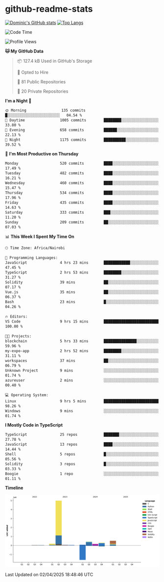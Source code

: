 # github-readme-stats
[![Dominic's GitHub stats](https://github-readme-stats.vercel.app/api?username=Domengo&show_icons=true)](https://github.com/anuraghazra/github-readme-stats)
[![Top Langs](https://github-readme-stats.vercel.app/api/top-langs/?username=Domengo&show_icons=true)](https://github.com/Domengo/github-readme-stats)

<!--START_SECTION:waka-->
![Code Time](http://img.shields.io/badge/Code%20Time-1%2C068%20hrs%2028%20mins-blue)

![Profile Views](http://img.shields.io/badge/Profile%20Views-0-blue)

**🐱 My GitHub Data** 

> 📦 127.4 kB Used in GitHub's Storage 
 > 
> 💼 Opted to Hire
 > 
> 📜 81 Public Repositories 
 > 
> 🔑 20 Private Repositories 
 > 
**I'm a Night 🦉** 

```text
🌞 Morning                135 commits         █░░░░░░░░░░░░░░░░░░░░░░░░   04.54 % 
🌆 Daytime                1005 commits        ████████░░░░░░░░░░░░░░░░░   33.80 % 
🌃 Evening                658 commits         ██████░░░░░░░░░░░░░░░░░░░   22.13 % 
🌙 Night                  1175 commits        ██████████░░░░░░░░░░░░░░░   39.52 % 
```
📅 **I'm Most Productive on Thursday** 

```text
Monday                   520 commits         ████░░░░░░░░░░░░░░░░░░░░░   17.49 % 
Tuesday                  482 commits         ████░░░░░░░░░░░░░░░░░░░░░   16.21 % 
Wednesday                460 commits         ████░░░░░░░░░░░░░░░░░░░░░   15.47 % 
Thursday                 534 commits         ████░░░░░░░░░░░░░░░░░░░░░   17.96 % 
Friday                   435 commits         ████░░░░░░░░░░░░░░░░░░░░░   14.63 % 
Saturday                 333 commits         ███░░░░░░░░░░░░░░░░░░░░░░   11.20 % 
Sunday                   209 commits         ██░░░░░░░░░░░░░░░░░░░░░░░   07.03 % 
```


📊 **This Week I Spent My Time On** 

```text
🕑︎ Time Zone: Africa/Nairobi

💬 Programming Languages: 
JavaScript               4 hrs 23 mins       ████████████░░░░░░░░░░░░░   47.45 % 
TypeScript               2 hrs 53 mins       ████████░░░░░░░░░░░░░░░░░   31.27 % 
Solidity                 39 mins             ██░░░░░░░░░░░░░░░░░░░░░░░   07.17 % 
Vue.js                   35 mins             ██░░░░░░░░░░░░░░░░░░░░░░░   06.37 % 
Bash                     23 mins             █░░░░░░░░░░░░░░░░░░░░░░░░   04.26 % 

🔥 Editors: 
VS Code                  9 hrs 15 mins       █████████████████████████   100.00 % 

🐱‍💻 Projects: 
blockchain               5 hrs 33 mins       ███████████████░░░░░░░░░░   59.96 % 
my-expo-app              2 hrs 52 mins       ████████░░░░░░░░░░░░░░░░░   31.11 % 
workspaces               37 mins             ██░░░░░░░░░░░░░░░░░░░░░░░   06.79 % 
Unknown Project          9 mins              ░░░░░░░░░░░░░░░░░░░░░░░░░   01.74 % 
azureuser                2 mins              ░░░░░░░░░░░░░░░░░░░░░░░░░   00.40 % 

💻 Operating System: 
Linux                    9 hrs 5 mins        █████████████████████████   98.26 % 
Windows                  9 mins              ░░░░░░░░░░░░░░░░░░░░░░░░░   01.74 % 
```

**I Mostly Code in TypeScript** 

```text
TypeScript               25 repos            ███████░░░░░░░░░░░░░░░░░░   27.78 % 
JavaScript               13 repos            ████░░░░░░░░░░░░░░░░░░░░░   14.44 % 
Shell                    5 repos             █░░░░░░░░░░░░░░░░░░░░░░░░   05.56 % 
Solidity                 3 repos             █░░░░░░░░░░░░░░░░░░░░░░░░   03.33 % 
Boogie                   1 repo              ░░░░░░░░░░░░░░░░░░░░░░░░░   01.11 % 
```



**Timeline**

![Lines of Code chart](https://raw.githubusercontent.com/Domengo/Domengo/main/assets/bar_graph.png)


 Last Updated on 02/04/2025 18:48:46 UTC
<!--END_SECTION:waka-->



